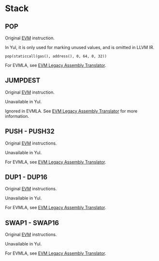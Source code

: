 # Stack



## POP

Original [EVM](https://www.evm.codes/#50?fork=shanghai) instruction.

In Yul, it is only used for marking unused values, and is omitted in LLVM IR.

```solidity
pop(staticcall(gas(), address(), 0, 64, 0, 32))
```

For EVMLA, see [EVM Legacy Assembly Translator](https://docs.zksync.io/zksync-protocol/compiler/specification/evmla-translator).



## JUMPDEST

Original [EVM](https://www.evm.codes/#5b?fork=shanghai) instruction.

Unavailable in Yul.

Ignored in EVMLA. See [EVM Legacy Assembly Translator](https://docs.zksync.io/zksync-protocol/compiler/specification/evmla-translator) for more information.



## PUSH - PUSH32

Original [EVM](https://www.evm.codes/#5f?fork=shanghai) instructions.

Unavailable in Yul.

For EVMLA, see [EVM Legacy Assembly Translator](https://docs.zksync.io/zksync-protocol/compiler/specification/evmla-translator).



## DUP1 - DUP16

Original [EVM](https://www.evm.codes/#80?fork=shanghai) instructions.

Unavailable in Yul.

For EVMLA, see [EVM Legacy Assembly Translator](https://docs.zksync.io/zksync-protocol/compiler/specification/evmla-translator).



## SWAP1 - SWAP16

Original [EVM](https://www.evm.codes/#90?fork=shanghai) instructions.

Unavailable in Yul.

For EVMLA, see [EVM Legacy Assembly Translator](https://docs.zksync.io/zksync-protocol/compiler/specification/evmla-translator).
